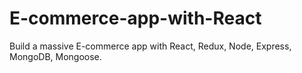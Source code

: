 # E-commerce-app-with-React
Build a massive E-commerce app with React, Redux, Node, Express, MongoDB, Mongoose.
